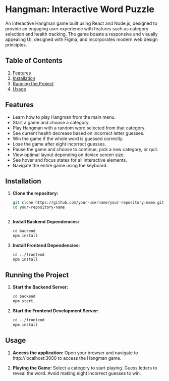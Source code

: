 # Hangman: Interactive Word Puzzle

An interactive Hangman game built using React and Node.js, designed to provide an engaging user experience with features such as category selection and health tracking. The game boasts a responsive and visually appealing UI, designed with Figma, and incorporates modern web design principles.

## Table of Contents

1. [Features](#features)
2. [Installation](#installation)
3. [Running the Project](#running-the-project)
4. [Usage](#usage)

## Features
- Learn how to play Hangman from the main menu.
- Start a game and choose a category.
- Play Hangman with a random word selected from that category.
- See current health decrease based on incorrect letter guesses.
- Win the game if the whole word is guessed correctly.
- Lose the game after eight incorrect guesses.
- Pause the game and choose to continue, pick a new category, or quit.
- View optimal layout depending on device screen size.
- See hover and focus states for all interactive elements.
- Navigate the entire game using the keyboard.


## Installation
1. **Clone the repository:**
   ```sh
   git clone https://github.com/your-username/your-repository-name.git
   cd your-repository-name
      
2. **Install Backend Dependencies:**
   ```sh
   cd backend
   npm install

3. **Install Frontend Dependencies:**
   ```sh
   cd ../frontend
   npm install


  ## Running the Project
  
1. **Start the Backend Server:**
   ```sh
   cd backend
   npm start

2. **Start the Frontend Development Server:**
   ```sh
   cd ../frontend
   npm install


  ## Usage
  
1. **Access the application:**
  Open your browser and navigate to http://localhost:3000 to access the Hangman game.

2. **Playing the Game:**
  Select a category to start playing.
  Guess letters to reveal the word.
  Avoid making eight incorrect guesses to win.
  

  
